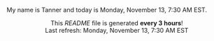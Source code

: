 My name is Tanner and today is Monday, November 13, 7:30 AM EST.

<p align="center">This <i>README</i> file is generated <b>every 3 hours</b>!</br>Last refresh: Monday, November 13, 7:30 AM EST<br /></p>
